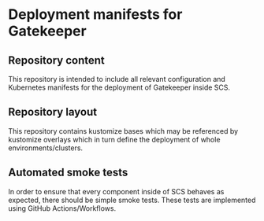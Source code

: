 # Deployment manifests for Gatekeeper

## Repository content

This repository is intended to include all relevant configuration
and Kubernetes manifests for the deployment of Gatekeeper inside SCS.

## Repository layout

This repository contains kustomize bases which may be referenced by
kustomize overlays which in turn define the deployment of whole
environments/clusters.

## Automated smoke tests

In order to ensure that every component inside of SCS behaves as
expected, there should be simple smoke tests.
These tests are implemented using GitHub Actions/Workflows.


